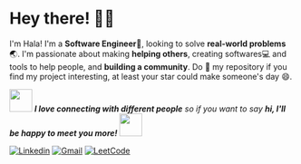 <!-- Greeting -->
# Hey there! :wave::smiley:

<!--Introduction -->
I'm Hala! I'm a **Software Engineer**:iphone:, looking to solve **real-world problems**:earth_asia:. I'm passionate about making **helping others**, creating softwares:computer: and tools to help people, and **building a community**. Do :star2: my repository if you find my project interesting, at least your star could make someone's day :smile:.
<br>

 <img src="https://media.giphy.com/media/umYMU8G2ixG5mJBDo5/giphy.gif" width="40">  <em><b>I love connecting with different people</b> so if you want to say <b>hi, I'll be happy to meet you more!</b></em>  <img src="https://media.giphy.com/media/umYMU8G2ixG5mJBDo5/giphy.gif" width="40"> 
 
 <!-- Your badges -->
[![Linkedin](https://img.shields.io/badge/-HalaSalhab-blue?style=flat&logo=Linkedin&logoColor=white)](https://www.linkedin.com/in/hala-salhab-060b50202/)
[![Gmail](https://img.shields.io/badge/-HalaSalhab-c14438?style=flat&logo=Gmail&logoColor=white)](https://mail.google.com/mail/?view=cm&fs=1&to=halasalhab0@gmail.com)
[![LeetCode](https://img.shields.io/badge/-HalaSalhab-black?style=flat&logo=Leetcode&logoColor=white)](https://leetcode.com/halasalhab0/)
<!-- [![Facebook](https://img.shields.io/badge/-HalaSalhab?style=flat&logo=Facebook&logoColor=blue)](https://www.facebook.com/20011hs) -->
